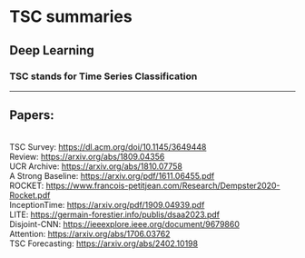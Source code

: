 # TSC summaries
## Deep Learning
### TSC stands for Time Series Classification
-------
## Papers:
<br/>TSC Survey: https://dl.acm.org/doi/10.1145/3649448
<br/>Review: https://arxiv.org/abs/1809.04356
<br/>UCR Archive: https://arxiv.org/abs/1810.07758
<br/>A Strong Baseline: https://arxiv.org/pdf/1611.06455.pdf
<br/>ROCKET: https://www.francois-petitjean.com/Research/Dempster2020-Rocket.pdf
<br/>InceptionTime: https://arxiv.org/pdf/1909.04939.pdf
<br/>LITE: https://germain-forestier.info/publis/dsaa2023.pdf
<br/>Disjoint-CNN: https://ieeexplore.ieee.org/document/9679860
<br/> Attention: https://arxiv.org/abs/1706.03762
<br/> TSC Forecasting: https://arxiv.org/abs/2402.10198
